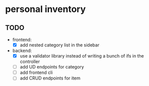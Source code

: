# personal inventory

## TODO

- frontend:
  - [x] add nested category list in the sidebar
- backend:
  - [x] use a validator library instead of writing a bunch of ifs in the controller
  - [ ] add UD endpoints for category
  - [ ] add frontend cli
  - [ ] add CRUD endpoints for item
